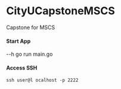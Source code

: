 # CityUCapstoneMSCS
Capstone for MSCS

#### Start App

 --h
go run main.go

#### Access SSH

`ssh user@l ocalhost -p 2222`
